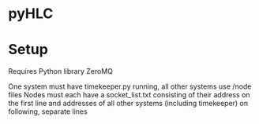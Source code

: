 # pyHLC

# Setup
Requires Python library ZeroMQ

One system must have timekeeper.py running, all other systems use /node files
Nodes must each have a socket_list.txt consisting of their address on the first line
and addresses of all other systems (including timekeeper) on following, separate lines
